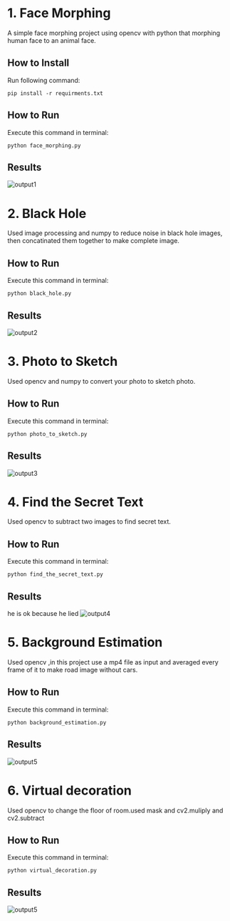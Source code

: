 # 1. Face Morphing
A simple face morphing project using opencv with python that morphing human face to an animal face.

## How to Install
Run following command:
```
pip install -r requirments.txt
```
## How to Run
Execute this command in terminal:
```
python face_morphing.py
```
## Results
![output1](output/face_morphing.jpg)


# 2. Black Hole
Used image processing and numpy to reduce noise in black hole images, then concatinated them together to make complete image.

## How to Run
Execute this command in terminal:
```
python black_hole.py
```
## Results
![output2](output/black_hole.jpg)


# 3. Photo to Sketch
Used opencv and numpy to convert  your photo to sketch photo.

## How to Run
Execute this command in terminal:
```
python photo_to_sketch.py
```
## Results
![output3](output/photo_to_sketch.jpg)


# 4. Find the Secret Text
Used opencv to subtract two images to find secret text.

## How to Run
Execute this command in terminal:
```
python find_the_secret_text.py
```
## Results
he is ok because he lied
![output4](output/secret_text.jpg)


# 5. Background Estimation
Used opencv ,in this project use a mp4 file as input and averaged every frame of it to make road image without cars.

## How to Run
Execute this command in terminal:
```
python background_estimation.py
```
## Results
![output5](output/background_estimation.jpg)


# 6. Virtual decoration
Used opencv to change the floor of room.used mask and cv2.muliply and cv2.subtract

## How to Run
Execute this command in terminal:
```
python virtual_decoration.py
```
## Results
![output5](output/virtual_decoration.jpg)